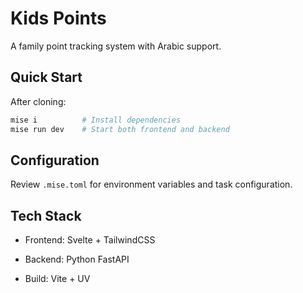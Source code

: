 # Kids Points

A family point tracking system with Arabic support.

## Quick Start

After cloning:

```bash
mise i          # Install dependencies
mise run dev    # Start both frontend and backend
```

## Configuration

Review `.mise.toml` for environment variables and task configuration.

## Tech Stack

- Frontend: Svelte + TailwindCSS
- Backend: Python FastAPI

- Build: Vite + UV